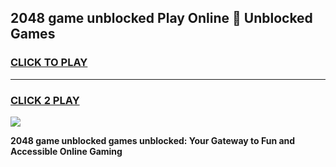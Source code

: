 
## 2048 game unblocked Play Online 👋 Unblocked Games
<h3>
<a href="https://premium.freeplayer.one?title=2048_game_unblocked&ref=19F">CLICK TO PLAY</a></h3>
<hr>

<h3>
<a href="https://premium.freeplayer.one?title=2048_game_unblocked&ref=19F">CLICK 2 PLAY</a>
  
</h3>

<a href="https://premium.freeplayer.one?title=2048_game_unblocked&ref=19F"><img src="https://clearcache.store/games.png"></a>


**2048 game unblocked games unblocked: Your Gateway to Fun and Accessible Online Gaming**
